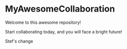 # MyAwesomeCollaboration

Welcome to this awesome repository!

Start collaborating today, and you will face a bright future!































































Stef's change
